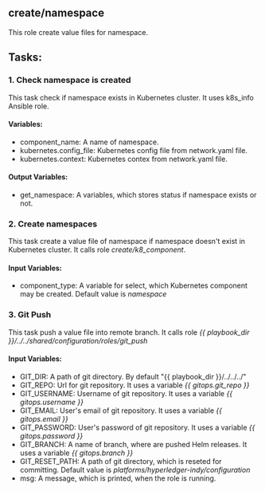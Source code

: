## create/namespace
This role create value files for namespace.

## Tasks:
### 1. Check namespace is created
This task check if namespace exists in Kubernetes cluster.
It uses k8s_info Ansible role.

#### Variables:
 - component_name: A name of namespace.
 - kubernetes.config_file: Kubernetes config file from network.yaml file.
 - kubernetes.context: Kubernetes contex from network.yaml file.

#### Output Variables:
 - get_namespace: A variables, which stores status if namespace exists or not.
 
### 2. Create namespaces
This task create a value file of namespace if namespace doesn't exist in Kubernetes cluster.
It calls role *create/k8_component*.

#### Input Variables:
 - component_type: A variable for select, which Kubernetes component may be created. Default value is *namespace*

### 3. Git Push
This task push a value file into remote branch.
It calls role *{{ playbook_dir }}/../../shared/configuration/roles/git_push*

#### Input Variables:
 - GIT_DIR: A path of git directory. By default "{{ playbook_dir }}/../../../"
 - GIT_REPO: Url for git repository. It uses a variable *{{ gitops.git_repo }}* 
 - GIT_USERNAME: Username of git repository. It uses a variable *{{ gitops.username }}*
 - GIT_EMAIL: User's email of git repository. It uses a variable *{{ gitops.email }}*
 - GIT_PASSWORD: User's password of git repository. It uses a variable *{{ gitops.password }}*
 - GIT_BRANCH: A name of branch, where are pushed Helm releases. It uses a variable *{{ gitops.branch }}*
 - GIT_RESET_PATH: A path of git directory, which is reseted for committing. Default value is *platforms/hyperledger-indy/configuration*
 - msg: A message, which is printed, when the role is running.